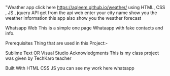 "Weather app click here https://aqleem.github.io/weather/
using HTML, CSS , JS , jquery
API get from the api web 
enter your city name show you the weather information 
this app also show you the weather forecast


Whatsapp Web
This is a simple one page Whataapp with fake contacts and info.

Prerequisites
Thing that are used in this Project:-

Sublime Text OR
Visual Studio
Acknowledgments
This is my class project was given by TechKaro teacher

Built With
HTML
CSS
JS
you can see my work here
whatsapp

